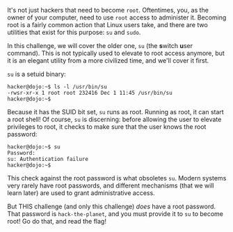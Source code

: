 It's not just hackers that need to become `root`.
Oftentimes, you, as the owner of your computer, need to use `root` access to administer it.
Becoming root is a fairly common action that Linux users take, and there are two utilities that exist for this purpose: `su` and `sudo`.

In this challenge, we will cover the older one, `su` (the **s**witch **u**ser command).
This is not typically used to elevate to root access anymore, but it is an elegant utility from a more civilized time, and we'll cover it first.

`su` is a setuid binary:

```console
hacker@dojo:~$ ls -l /usr/bin/su
-rwsr-xr-x 1 root root 232416 Dec 1 11:45 /usr/bin/su
hacker@dojo:~$
```

Because it has the SUID bit set, `su` runs as root.
Running as root, it can start a root shell!
Of course, `su` is discerning: before allowing the user to elevate privileges to root, it checks to make sure that the user knows the root password:

```console
hacker@dojo:~$ su
Password: 
su: Authentication failure
hacker@dojo:~$
```

This check against the root password is what obsoletes `su`.
Modern systems very rarely have root passwords, and different mechanisms (that we will learn later) are used to grant administrative access.

But THIS challenge (and only this challenge) _does_ have a root password.
That password is `hack-the-planet`, and you must provide it to `su` to become root!
Go do that, and read the flag!
